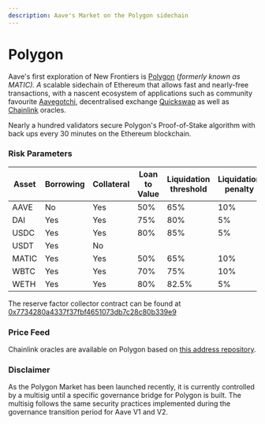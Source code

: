```yaml
---
description: Aave's Market on the Polygon sidechain
---
```


# Polygon

Aave's first exploration of New Frontiers is [Polygon](https://polygon.technology) (_formerly known as MATIC). A_ scalable sidechain of Ethereum that allows fast and nearly-free transactions, with a nascent ecosystem of applications such as community favourite [Aavegotchi](https://aavegotchi.com), decentralised exchange [Quickswap](https://quickswap.exchange/#/swap) as well as [Chainlink](https://chain.link) oracles.&#x20;

Nearly a hundred validators secure Polygon's Proof-of-Stake algorithm with back ups every 30 minutes on the Ethereum blockchain.&#x20;

### Risk Parameters

| Asset | Borrowing | Collateral | Loan to Value | Liquidation threshold | Liquidation penalty | Reserve Factor |
| ----- | --------- | ---------- | ------------- | --------------------- | ------------------- | -------------- |
| AAVE  | No        | Yes        | 50%           | 65%                   | 10%                 |                |
| DAI   | Yes       | Yes        | 75%           | 80%                   | 5%                  | 10%            |
| USDC  | Yes       | Yes        | 80%           | 85%                   | 5%                  | 10%            |
| USDT  | Yes       | No         |               |                       |                     | 10%            |
| MATIC | Yes       | Yes        | 50%           | 65%                   | 10%                 | 20%            |
| WBTC  | Yes       | Yes        | 70%           | 75%                   | 10%                 | 20%            |
| WETH  | Yes       | Yes        | 80%           | 82.5%                 | 5%                  | 10%            |

The reserve factor collector contract can be found at [0x7734280a4337f37fbf4651073db7c28c80b339e9](https://debank.com/profile/0x7734280a4337f37fbf4651073db7c28c80b339e9?chain=matic)

### Price Feed

Chainlink oracles are available on Polygon based on [this address repository](https://docs.chain.link/docs/matic-addresses/).

### Disclaimer

As the Polygon Market has been launched recently, it is currently controlled by a multisig until a specific governance bridge for Polygon is built. The multisig follows the same security practices implemented during the governance transition period for Aave V1 and V2.

